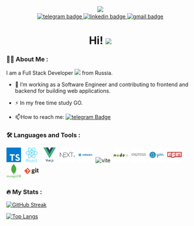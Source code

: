 <div id="header" align="center"> 
    <img src="https://media.giphy.com/media/CcwLAV11cALh3OuEJ5/giphy.gif">
    <div id="badges">
   <a href="https://t.me/Ilya3w">
   <img src="https://img.shields.io/badge/Telegram-blue?logo=telegram&logoColor=white" alt="telegram badge"/>
   </a> 
    <a href="https://www.linkedin.com/in/илья-фисун-15361b189/">
       <img src="https://img.shields.io/badge/LinkedIn-blue?logo=linkedin&logoColor=white" alt="linkedin badge"/>
    </a>
    <a href='mailto:iliay338@gmail.com'> <img src="https://img.shields.io/badge/Gmail-white?logo=Gmail&logoColor=red" alt="gmail badge"/>
    </a>
</div>
<h1>
  Hi!
  <img src="https://media.giphy.com/media/hvRJCLFzcasrR4ia7z/giphy.gif" width="30px"/>
</h1>
</div>

### :man_technologist: About Me :

I am a Full Stack Developer <img src="https://media.giphy.com/media/WUlplcMpOCEmTGBtBW/giphy.gif" width="30"> from Russia.

- :telescope: I’m working as a Software Engineer and contributing to frontend and backend for building web applications.

- :zap: In my free time study GO.

- :mailbox:How to reach me: [![telegram Badge](https://img.shields.io/badge/-kakbar-blue?style=flat&logo=telegram&logoColor=white)](https://t.me/Ilya3w)

### :hammer_and_wrench: Languages and Tools :

<div>
<img src="https://github.com/devicons/devicon/blob/master/icons/typescript/typescript-original.svg" title="TypeScript" alt="TypeScript" width="40" height="40"/>&nbsp;
  <img src="https://github.com/devicons/devicon/blob/master/icons/react/react-original-wordmark.svg" title="React" alt="React" width="40" height="40"/>&nbsp;
  <img src="https://github.com/devicons/devicon/blob/master/icons/vuejs/vuejs-original-wordmark.svg" title="Vue" alt="Vue" width="40" height="40"/>&nbsp;
  <img src="https://github.com/devicons/devicon/blob/master/icons/nextjs/nextjs-original-wordmark.svg" title="Next.js" alt="Next.js" width="40" height="40"/>&nbsp;
  <img src="https://github.com/devicons/devicon/blob/master/icons/webpack/webpack-original-wordmark.svg" title="webpack" alt="webpack" width="40" height="40"/>&nbsp;
  <img src="https://vitejs.dev/logo.svg" title="vite" alt="vite" width="40" height="40"/>&nbsp;
  <img src="https://github.com/devicons/devicon/blob/master/icons/nodejs/nodejs-original-wordmark.svg" title="node.js" alt="node.js" width="40" height="40"/>&nbsp;
   <img src="https://github.com/devicons/devicon/blob/master/icons/express/express-original-wordmark.svg" title="express" alt="express" width="40" height="40"/>&nbsp;
   <img src="https://github.com/devicons/devicon/blob/master/icons/yarn/yarn-original-wordmark.svg" title="yarn" alt="yarn" width="40" height="40"/>&nbsp;
    <img src="https://github.com/devicons/devicon/blob/master/icons/npm/npm-original-wordmark.svg" title="npm" alt="npm" width="40" height="40"/>&nbsp;
    <img src="https://github.com/devicons/devicon/blob/master/icons/mongodb/mongodb-plain-wordmark.svg" title="mongodb" alt="mongodb" width="40" height="40"/>&nbsp;
    <img src="https://github.com/devicons/devicon/blob/master/icons/git/git-original-wordmark.svg" title="git" alt="git" width="40" height="40"/>&nbsp;
</div>

### :fire: My Stats :

[![GitHub Streak](http://github-readme-streak-stats.herokuapp.com?user=IlyaLagoonov&theme=dark&hide_border=true&border_radius=4.3)](https://git.io/streak-stats)

[![Top Langs](https://github-readme-stats.vercel.app/api/top-langs/?username=IlyaLagoonov&layout=compact&theme=vision-friendly-dark)](https://github.com/anuraghazra/github-readme-stats)
